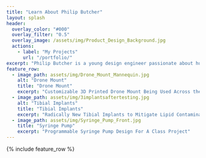 ```yaml
---
title: "Learn About Philip Butcher"
layout: splash
header:
  overlay_color: "#000"
  overlay_filter: "0.5"
  overlay_image: /assets/img/Product_Design_Background.jpg
  actions:
    - label: "My Projects"
      url: "/portfolio/"
excerpt: "Philip Butcher is a young design engineer passionate about human-centered design thinking and sustainability. He has a diverse set of both technical and interpersonal skills that he has gained through various projects."
feature_row:
  - image_path: assets/img/Drone_Mount_Mannequin.jpg
    alt: "Drone Mount"
    title: "Drone Mount"
    excerpt: "Customizable 3D Printed Drone Mount Being Used Across the Globe"
  - image_path: assets/img/3implantsaftertesting.jpg
    alt: "Tibial Implants"
    title: "Tibial Implants"
    excerpt: "Radically New Tibial Implants to Mitigate Lipid Contamination"
  - image_path: assets/img/Syringe_Pump_Front.jpg
    title: "Syringe Pump"
    excerpt: "Programmable Syringe Pump Design For A Class Project"
---
```


{% include feature_row %}
